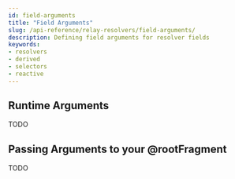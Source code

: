 ```yaml
---
id: field-arguments
title: "Field Arguments"
slug: /api-reference/relay-resolvers/field-arguments/
description: Defining field arguments for resolver fields
keywords:
- resolvers
- derived
- selectors
- reactive
---
```


## Runtime Arguments

TODO

## Passing Arguments to your @rootFragment

TODO